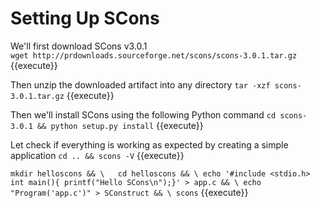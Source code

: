 # Setting Up SCons

We'll first download SCons v3.0.1  
`wget http://prdownloads.sourceforge.net/scons/scons-3.0.1.tar.gz ` {{execute}}  
 
 Then unzip the downloaded artifact into any directory
 `tar -xzf scons-3.0.1.tar.gz` {{execute}} 

Then we'll install SCons using the following Python command 
`cd scons-3.0.1 && python setup.py install` {{execute}}

Let check if everything is working as expected  by creating a simple application
`cd .. && scons -V` {{execute}}  

`mkdir helloscons && \  
cd helloscons && \
echo '#include <stdio.h> int main(){ printf("Hello SCons\n");}' > app.c && \
echo "Program('app.c')" > SConstruct && \
scons` {{execute}}
